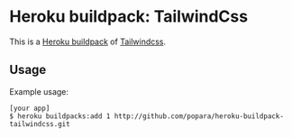 Heroku buildpack: TailwindCss
=======================

This is a [Heroku buildpack](http://devcenter.heroku.com/articles/buildpacks) of [Tailwindcss](https://tailwindcss.com/).

Usage
-----

Example usage:

    [your app]
    $ heroku buildpacks:add 1 http://github.com/popara/heroku-buildpack-tailwindcss.git
   
    
    

